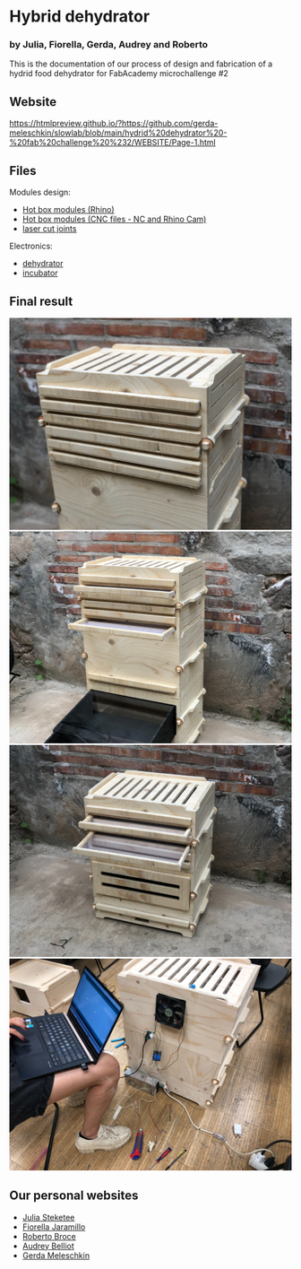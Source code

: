 

# Hybrid dehydrator
### by Julia, Fiorella, Gerda, Audrey and Roberto


This is the documentation of our process of design and fabrication of a hydrid food dehydrator for FabAcademy microchallenge #2

## Website
https://htmlpreview.github.io/?https://github.com/gerda-meleschkin/slowlab/blob/main/hydrid%20dehydrator%20-%20fab%20challenge%20%232/WEBSITE/Page-1.html


## Files

Modules design:
- <a href="\DESIGN FILES\Rhino">Hot box modules (Rhino)</a>
- <a href="\DESIGN FILES\CNC">Hot box modules (CNC files - NC and Rhino Cam)</a>
- <a href="\DESIGN FILES\Lasercut Joints">laser cut joints</a>



Electronics:
- <a href="ELECTRONICS\fabchallenge2_dryer">dehydrator</a>
- <a href="ELECTRONICS\fabchallenge2_incubator">incubator</a>





## Final result

<img src="IMAGES/final1.JPG" />
<img src="IMAGES/final2.JPG" />
<img src="IMAGES/final3.JPG" />
<img src="IMAGES/final4.JPG" />


## Our personal websites
- <a href="https://julia-steketee.webflow.io/fabacademy">Julia Steketee</a>
- <a href="https://fiorella-jaramillo.github.io/fmjg/">Fiorella Jaramillo</a>
- <a href="https://roberto-broce.github.io/MDEF-website/fabacademy.html#portfolio">Roberto Broce</a>
- <a href="https://audrey-belliot.github.io/mdef/fabacademy.html">Audrey Belliot</a>
- <a href="https://gerda-meleschkin.github.io/newwebsite/fabacademy/fabacademy.html">Gerda Meleschkin</a>

